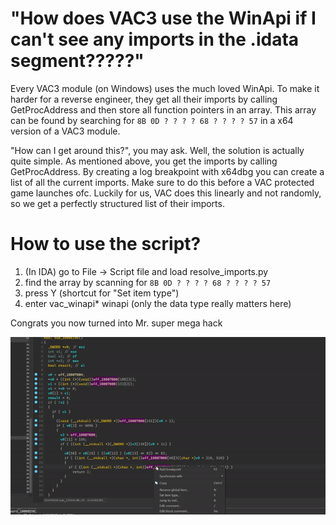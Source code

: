 # "How does VAC3 use the WinApi if I can't see any imports in the .idata segment?????"
Every VAC3 module (on Windows) uses the much loved WinApi. To make it harder for a reverse engineer, they get all their imports by calling GetProcAddress and then store all function pointers in an array.
This array can be found by searching for ```8B 0D ? ? ? ? 68 ? ? ? ? 57``` in a x64 version of a VAC3 module.

"How can I get around this?", you may ask. Well, the solution is actually quite simple. As mentioned above, you get the imports by calling GetProcAddress. By creating a log breakpoint with x64dbg you can create a list of all the current imports. Make sure to do this before a VAC protected game launches ofc.
Luckily for us, VAC does this linearly and not randomly, so we get a perfectly structured list of their imports.

# How to use the script?
1. (In IDA) go to File -> Script file and load resolve_imports.py
2. find the array by scanning for ```8B 0D ? ? ? ? 68 ? ? ? ? 57```
3. press Y (shortcut for "Set item type")
4. enter vac_winapi* winapi (only the data type really matters here)

Congrats you now turned into Mr. super mega hack

![](https://github.com/AriSchmarii/vac-winapi-import-resolving/blob/main/script_example.gif)
